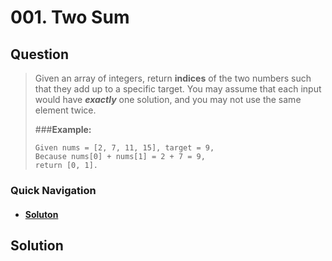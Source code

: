# 001. Two Sum

## **Question**
>Given an array of integers, return **indices** of the two numbers such that they add up to a specific target.
>You may assume that each input would have _**exactly**_ one solution, and you may not use the same element twice.
>
>
> ###**Example:**
>
>     Given nums = [2, 7, 11, 15], target = 9,
>     Because nums[0] + nums[1] = 2 + 7 = 9,
>     return [0, 1].

### **Quick Navigation**
 - #### [Soluton](##solution)

## **Solution**
